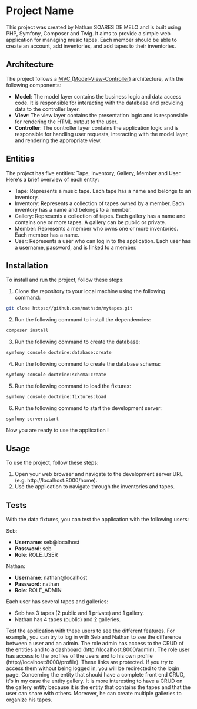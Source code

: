 # Project Name

This project was created by Nathan SOARES DE MELO and is built using PHP, Symfony, Composer and Twig. It aims to provide a simple web application for managing music tapes. Each member should be able to create an account, add inventories, and add tapes to their inventories.

## Architecture

The project follows a [MVC (Model-View-Controller)](https://en.wikipedia.org/wiki/Model%E2%80%93view%E2%80%93controller) architecture, with the following components:

- **Model**: The model layer contains the business logic and data access code. It is responsible for interacting with the database and providing data to the controller layer.
- **View**: The view layer contains the presentation logic and is responsible for rendering the HTML output to the user.
- **Controller**: The controller layer contains the application logic and is responsible for handling user requests, interacting with the model layer, and rendering the appropriate view.

## Entities

The project has five entities: Tape, Inventory, Gallery, Member and User. Here's a brief overview of each entity:

- Tape: Represents a music tape. Each tape has a name and belongs to an inventory.
- Inventory: Represents a collection of tapes owned by a member. Each inventory has a name and belongs to a member.
- Gallery: Represents a collection of tapes. Each gallery has a name and contains one or more tapes. A gallery can be public or private.
- Member: Represents a member who owns one or more inventories. Each member has a name.
- User: Represents a user who can log in to the application. Each user has a username, password, and is linked to a member.

## Installation

To install and run the project, follow these steps:

1. Clone the repository to your local machine using the following command:
```bash
git clone https://github.com/nathsdm/mytapes.git
```
2. Run the following command to install the dependencies:
```bash
composer install
```
3. Run the following command to create the database:
```bash
symfony console doctrine:database:create
```
4. Run the following command to create the database schema:
```bash
symfony console doctrine:schema:create
```
5. Run the following command to load the fixtures:
```bash
symfony console doctrine:fixtures:load
```
6. Run the following command to start the development server:
```bash
symfony server:start
```

Now you are ready to use the application !

## Usage

To use the project, follow these steps:

1. Open your web browser and navigate to the development server URL (e.g. http://localhost:8000/home).
2. Use the application to navigate through the inventories and tapes.

## Tests

With the data fixtures, you can test the application with the following users:

Seb:
- **Username**: seb@localhost
- **Password**: seb
- **Role**: ROLE_USER

Nathan:
- **Username**: nathan@localhost
- **Password**: nathan
- **Role**: ROLE_ADMIN

Each user has several tapes and galleries:

- Seb has 3 tapes (2 public and 1 private) and 1 gallery.
- Nathan has 4 tapes (public) and 2 galleries.

Test the application with these users to see the different features. For example, you can try to log in with Seb and Nathan to see the difference between a user and an admin. The role admin has access to the CRUD of the entities and to a dashboard (http://localhost:8000/admin). The role user has access to the profiles of the users and to his own profile (http://localhost:8000/profile). These links are protected. If you try to access them without being logged in, you will be redirected to the login page.
Concerning the entity that should have a complete front end CRUD, it's in my case the entity gallery. It is more interesting to have a CRUD on the gallery entity because it is the entity that contains the tapes and that the user can share with others. Moreover, he can create multiple galleries to organize his tapes.